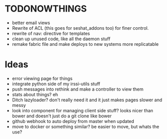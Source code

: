 # TODONOWTHINGS
- better email views
- Rewrite of ACL (this goes for seshat_addons too) for finer control.
- rewrite of nav: directive for templates
- clean up unused code, like all the daemon stuff
- remake fabric file and make deploys to new systems more replicatable

# Ideas
- error viewing page for things
- integrate python side of my irssi-utils stuff
 - push messages into rethink and make a controller to view them
- stats about things? eh
- Ditch lazyloader? don't really need it and it just makes pages slower and
  messy
- look into component for managing client side stuff? looks nicer than bower
  and doesn't just do a git clone like bower
- github webhook to auto deploy from master when updated
- move to docker or something similar? be easier to move, but whats the use?
